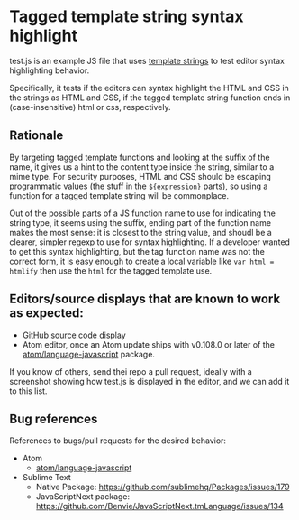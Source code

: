 # Tagged template string syntax highlight

test.js is an example JS file that uses [template strings](https://developer.mozilla.org/en/docs/Web/JavaScript/Reference/template_strings) to test editor syntax highlighting behavior.

Specifically, it tests if the editors can syntax highlight the HTML and CSS in the strings as HTML and CSS, if the tagged template string function ends in (case-insensitive) html or css, respectively.

## Rationale

By targeting tagged template functions and looking at the suffix of the name, it gives us a hint to the content type inside the string, similar to a mime type. For security purposes, HTML and CSS should be escaping programmatic values (the stuff in the `${expression}` parts), so using a function for a tagged template string will be commonplace.

Out of the possible parts of a JS function name to use for indicating the string type, it seems using the suffix, ending part of the function name makes the most sense: it is closest to the string value, and shoudl be a clearer, simpler regexp to use for syntax highlighting. If a developer wanted to get this syntax highlighting, but the tag function name was not the correct form, it is easy enough to create a local variable like `var html = htmlify` then use the `html` for the tagged template use.

## Editors/source displays that are known to work as expected:

* [GitHub source code display](https://github.com/jrburke/tts-syntax-highlight/blob/master/test.js)
* Atom editor, once an Atom update ships with v0.108.0 or later of the [atom/language-javascript](https://github.com/atom/language-javascript) package.

If you know of others, send thei repo a pull request, ideally with a screenshot showing how test.js is displayed in the editor, and we can add it to this list.

## Bug references

References to bugs/pull requests for the desired behavior:

* Atom
    * [atom/language-javascript](https://github.com/atom/language-javascript/pull/282)
* Sublime Text
    * Native Package: https://github.com/sublimehq/Packages/issues/179
    * JavaScriptNext package: https://github.com/Benvie/JavaScriptNext.tmLanguage/issues/134
